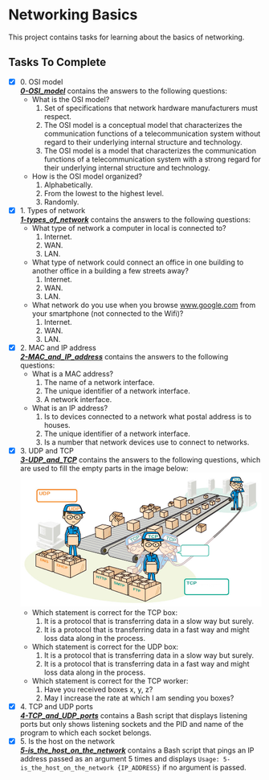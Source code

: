 # Networking Basics

This project contains tasks for learning about the basics of networking.

## Tasks To Complete

+ [x] 0\. OSI model <br/>_**[0-OSI_model](0-OSI_model)**_ contains the answers to the following questions:
  + What is the OSI model?
    1. Set of specifications that network hardware manufacturers must respect.
    2. The OSI model is a conceptual model that characterizes the communication functions of a telecommunication system without regard to their underlying internal structure and technology.
    3. The OSI model is a model that characterizes the communication functions of a telecommunication system with a strong regard for their underlying internal structure and technology.
  + How is the OSI model organized?
    1. Alphabetically.
    2. From the lowest to the highest level.
    3. Randomly.
+ [x] 1\. Types of network <br/>_**[1-types_of_network](1-types_of_network)**_ contains the answers to the following questions:
  + What type of network a computer in local is connected to?
    1. Internet.
    2. WAN.
    3. LAN.
  + What type of network could connect an office in one building to another office in a building a few streets away?
    1. Internet.
    2. WAN.
    3. LAN.
  + What network do you use when you browse www.google.com from your smartphone (not connected to the Wifi)?
    1. Internet.
    2. WAN.
    3. LAN.
+ [x] 2\. MAC and IP address <br/>_**[2-MAC_and_IP_address](2-MAC_and_IP_address)**_ contains the answers to the following questions:
  + What is a MAC address?
    1. The name of a network interface.
    2. The unique identifier of a network interface.
    3. A network interface.
  + What is an IP address?
    1. Is to devices connected to a network what postal address is to houses.
    2. The unique identifier of a network interface.
    3. Is a number that network devices use to connect to networks.
+ [x] 3\. UDP and TCP <br/>_**[3-UDP_and_TCP](3-UDP_and_TCP)**_ contains the answers to the following questions, which are used to fill the empty parts in the image below:
  ![Image depicting the behaviours of UDP and TCP with a warehouse conveyor belt](README-3.jpg)
  + Which statement is correct for the TCP box:
    1. It is a protocol that is transferring data in a slow way but surely.
    2. It is a protocol that is transferring data in a fast way and might loss data along in the process.
  + Which statement is correct for the UDP box:
    1. It is a protocol that is transferring data in a slow way but surely.
    2. It is a protocol that is transferring data in a fast way and might loss data along in the process.
  + Which statement is correct for the TCP worker:
    1. Have you received boxes x, y, z?
    2. May I increase the rate at which I am sending you boxes?
+ [x] 4\. TCP and UDP ports <br/>_**[4-TCP_and_UDP_ports](4-TCP_and_UDP_ports)**_ contains a Bash script that displays listening ports but only shows listening sockets and the PID and name of the program to which each socket belongs.
+ [x] 5\. Is the host on the network <br/>_**[5-is_the_host_on_the_network](5-is_the_host_on_the_network)**_ contains a Bash script that pings an IP address passed as an argument 5 times and displays `Usage: 5-is_the_host_on_the_network {IP_ADDRESS}` if no argument is passed.
